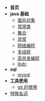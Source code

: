 - **首页**
- **java 基础**
  - [面向对象](content/OOP.md)
  - [常用类](content/CommonClasses.md)
  - [集合](content/Collection.md)
  - [异常](content/Throwable.md)
  - [网络编程](content/NetworkProgramme.md)
  - [多线程](content/Thread.md)
  - [高并发编程](content/Executive.md)
  - [jbdc](content/Jdbc.md)
- **sql**
  - [mysql](sql/mysql.md)
- **工具使用**
  - [git 的使用](content/git.md)
- [特殊名词](content/SpecialWord.md)
